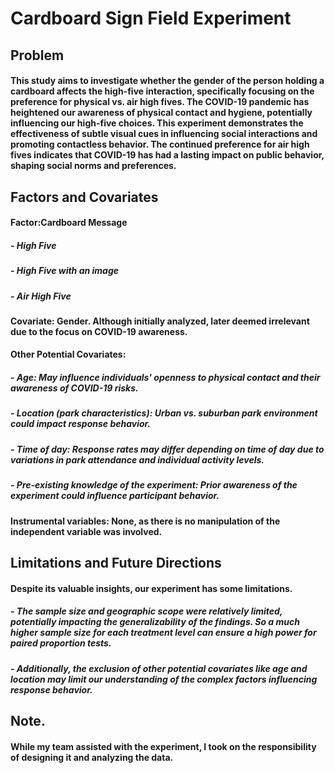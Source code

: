 # Cardboard Sign Field Experiment


## Problem 

#### This study aims to investigate whether the gender of the person holding a cardboard affects the high-five interaction, specifically focusing on the preference for physical vs. air high fives. The COVID-19 pandemic has heightened our awareness of physical contact and hygiene, potentially influencing our high-five choices. This experiment demonstrates the effectiveness of subtle visual cues in influencing social interactions and promoting contactless behavior. The continued preference for air high fives indicates that COVID-19 has had a lasting impact on public behavior, shaping social norms and preferences.

## Factors and Covariates

#### Factor:Cardboard Message
##### - High Five
##### - High Five with an image 
##### - Air High Five
#### Covariate: Gender. Although initially analyzed, later deemed irrelevant due to the focus on COVID-19 awareness.
#### Other Potential Covariates:
##### - Age: May influence individuals' openness to physical contact and their awareness of COVID-19 risks.
##### - Location (park characteristics): Urban vs. suburban park environment could impact response behavior.
##### - Time of day: Response rates may differ depending on time of day due to variations in park attendance and individual activity levels.
##### - Pre-existing knowledge of the experiment: Prior awareness of the experiment could influence participant behavior.
#### Instrumental variables: None, as there is no manipulation of the independent variable was involved.

## Limitations and Future Directions

#### Despite its valuable insights, our experiment has some limitations. 
##### - The sample size and geographic scope were relatively limited, potentially impacting the generalizability of the findings. So a much higher sample size for each treatment level can ensure a high power for paired proportion tests. 
##### - Additionally, the exclusion of other potential covariates like age and location may limit our understanding of the complex factors influencing response behavior.

## Note. 
#### While my team assisted with the experiment, I took on the responsibility of designing it and analyzing the data.


